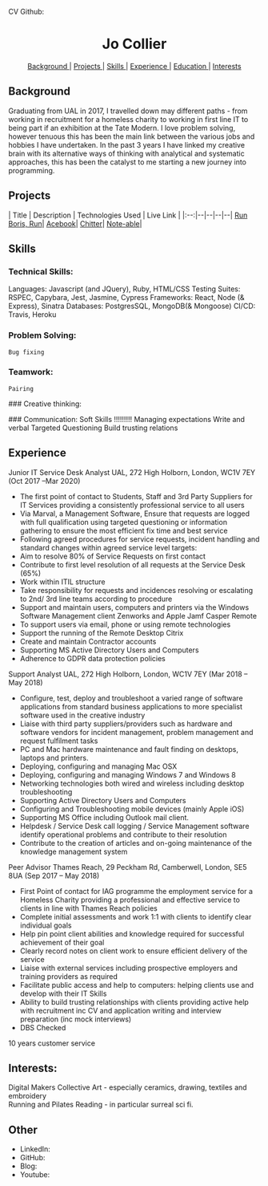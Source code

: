 CV Github:

<h1 align="center">Jo Collier</h1>

<div align="center">
    
[Background ](#background) | 
[Projects ](#projects) | 
[Skills ](#skills) | 
[Experience ](#experience) | 
[Education ](#education) | 
[Interests ](#interests)

</div>


## Background 

Graduating from UAL in 2017, I travelled down may different paths - from working in recruitment for a homeless charity to working in first line IT to being part if an exhibition at the Tate Modern. I love problem solving, however tenuous this has been the main link between the various jobs and hobbies I have undertaken. In the past 3 years I have linked my creative brain with its alternative ways of thinking with analytical and systematic approaches, this has been the catalyst to me starting a new journey into programming. 

## Projects
| Title | Description | Technologies Used | Live Link |
|:--:|--|--|--|--|
[Run Boris, Run]()|
[Acebook]()|
[Chitter]()| 
[Note-able]()|


## Skills 

### Technical Skills:

Languages:  Javascript (and JQuery), Ruby, HTML/CSS 
Testing Suites: RSPEC, Capybara, Jest, Jasmine, Cypress 
Frameworks: React, Node (& Express), Sinatra 
Databases: PostgresSQL, MongoDB(& Mongoose)
CI/CD: Travis, Heroku

### Problem Solving:
	Bug fixing 
	
### Teamwork:
	Pairing 

### Creative thinking: 

### Communication: 
	Soft Skills !!!!!!!!! 
	Managing expectations 
	Write and verbal 
	Targeted Questioning
	Build trusting relations 
	
	
## Experience 

Junior IT Service Desk Analyst 
UAL, 272 High Holborn, London, WC1V 7EY (Oct 2017 –Mar 2020)

- The first point of contact to Students, Staff and 3rd Party Suppliers for IT Services providing a consistently professional service to all users
- Via Marval, a Management Software, Ensure that requests are logged with full qualification using targeted questioning or information gathering to ensure the most efficient fix time and best service
- Following agreed procedures for service requests, incident handling and standard changes within agreed service level targets:
- Aim to resolve 80% of Service Requests on first contact
- Contribute to first level resolution of all requests at the Service Desk (65%)
- Work within ITIL structure 
- Take responsibility for requests and incidences resolving or escalating to 2nd/ 3rd line teams according to procedure
- Support and maintain users, computers and printers via the Windows Software Management client Zenworks and Apple Jamf Casper Remote 
- To support users via email, phone or using remote technologies 
- Support the running of the Remote Desktop Citrix 
- Create and maintain Contractor accounts 
- Supporting MS Active Directory Users and Computers
- Adherence to GDPR data protection policies

Support Analyst 
UAL, 272 High Holborn, London, WC1V 7EY (Mar 2018 – May 2018)

- Configure, test, deploy and troubleshoot a varied range of software applications from standard business applications to more specialist software used in the creative industry
- Liaise with third party suppliers/providers such as hardware and software vendors for incident management, problem management and request fulfilment tasks
- PC and Mac hardware maintenance and fault finding on desktops, laptops and printers. 
- Deploying, configuring and managing Mac OSX 
- Deploying, configuring and managing Windows 7 and Windows 8 
- Networking technologies both wired and wireless including desktop troubleshooting
- Supporting Active Directory Users and Computers 
- Configuring and Troubleshooting mobile devices (mainly Apple iOS)
- Supporting MS Office including Outlook mail client.
- Helpdesk / Service Desk call logging / Service Management software
identify operational problems and contribute to their resolution
- Contribute to the creation of articles and on-going maintenance of the knowledge management system


Peer Advisor
Thames Reach, 29 Peckham Rd, Camberwell, London, SE5 8UA (Sep 2017 – May 2018)

- First Point of contact for IAG programme the employment service for a Homeless Charity providing a professional and effective service to clients in line with Thames Reach policies
- Complete initial assessments and work 1:1 with clients to identify clear individual goals
- Help pin point client abilities and knowledge required for successful achievement of their goal
- Clearly record notes on client work to ensure efficient delivery of the service
- Liaise with external services including prospective employers and training providers as required
- Facilitate public access and help to computers: helping clients use and develop with their IT Skills
- Ability to build trusting relationships with clients providing active help with recruitment inc CV and application writing and interview preparation (inc mock interviews)
- DBS Checked


10 years customer service 


## Interests:
Digital Makers Collective
Art - especially ceramics, drawing, textiles and embroidery  
Running and Pilates 
Reading - in particular surreal sci fi. 

## Other 
- LinkedIn:
- GitHub:
- Blog: 
- Youtube: